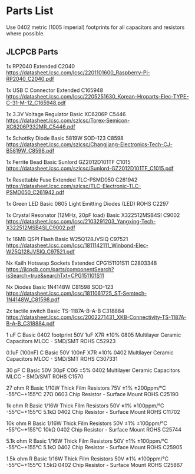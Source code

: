 # Parts List

Use 0402 metric (1005 imperial) footprints for all capacitors and resistors where possible.

## JLCPCB Parts

1x RP2040
    Extended
    C2040
    https://datasheet.lcsc.com/lcsc/2201101600_Raspberry-Pi-RP2040_C2040.pdf

1x USB C Connector
    Extended
    C165948
    https://datasheet.lcsc.com/lcsc/2205251630_Korean-Hroparts-Elec-TYPE-C-31-M-12_C165948.pdf

1x 3.3V Voltage Regulator
    Basic
    XC6206P
    C5446
    https://datasheet.lcsc.com/szlcsc/Torex-Semicon-XC6206P332MR_C5446.pdf

1x Schottky Diode
    Basic
    5819W SOD-123
    C8598
    https://datasheet.lcsc.com/szlcsc/Changjiang-Electronics-Tech-CJ-B5819W_C8598.pdf

1x Ferrite Bead
    Basic
    Sunlord GZ2012D101TF
    C1015
    https://datasheet.lcsc.com/szlcsc/Sunlord-GZ2012D101TF_C1015.pdf

1x Resettable Fuse
    Extended
    TLC-PSMD050
    C261942
    https://datasheet.lcsc.com/szlcsc/TLC-Electronic-TLC-PSMD050_C261942.pdf

1x Green LED
    Basic
    0805 Light Emitting Diodes (LED) ROHS
    C2297

1x Crystal Resonator (12MHz, 20pF load)
    Basic
    X322512MSB4SI
    C9002
    https://datasheet.lcsc.com/lcsc/2103291203_Yangxing-Tech-X322512MSB4SI_C9002.pdf

1x 16MB QSPI Flash
    Basic
    W25Q128JVSIQ
    C97521
    https://datasheet.lcsc.com/lcsc/1811142111_Winbond-Elec-W25Q128JVSIQ_C97521.pdf

Nx Kailh Hotswap Sockets
    Extended
    CPG151101S11
    C2803348
    https://jlcpcb.com/parts/componentSearch?isSearch=true&searchTxt=CPG151101S11

Nx Diodes
    Basic
    1N4148W
    C81598
    SOD-123
    https://datasheet.lcsc.com/lcsc/1811061725_ST-Semtech-1N4148W_C81598.pdf

2x tactile switch
    Basic
    TS-1187A-B-A-B
    C318884
    https://datasheet.lcsc.com/lcsc/2002271431_XKB-Connectivity-TS-1187A-B-A-B_C318884.pdf

1 uF C
    Basic
    0402 footprint
    50V 1uF X7R ±10% 0805  Multilayer Ceramic Capacitors MLCC - SMD/SMT ROHS
    C52923

0.1uF (100nF) C
    Basic
    50V 100nF X7R ±10% 0402  Multilayer Ceramic Capacitors MLCC - SMD/SMT ROHS
    C307331

30 pF C
    Basic
    50V 30pF C0G ±5% 0402  Multilayer Ceramic Capacitors MLCC - SMD/SMT ROHS
    C1570

27 ohm R
    Basic
    1/10W Thick Film Resistors 75V ±1% ±200ppm/℃ -55℃~+155℃ 27Ω 0603  Chip Resistor - Surface Mount ROHS
    C25190

1k ohm R
    Basic
    1/16W Thick Film Resistors 50V ±1% ±100ppm/℃ -55℃~+155℃ 5.1kΩ 0402  Chip Resistor - Surface Mount ROHS
    C11702

10k ohm R
    Basic
    1/16W Thick Film Resistors 50V ±1% ±100ppm/℃ -55℃~+155℃ 10kΩ 0402  Chip Resistor - Surface Mount ROHS
    C25744

5.1k ohm R
    Basic
    1/16W Thick Film Resistors 50V ±1% ±100ppm/℃ -55℃~+155℃ 5.1kΩ 0402  Chip Resistor - Surface Mount ROHS
    C25905

1.5k ohm R
    Basic
    1/16W Thick Film Resistors 50V ±1% ±100ppm/℃ -55℃~+155℃ 1.5kΩ 0402  Chip Resistor - Surface Mount ROHS
    C25867
